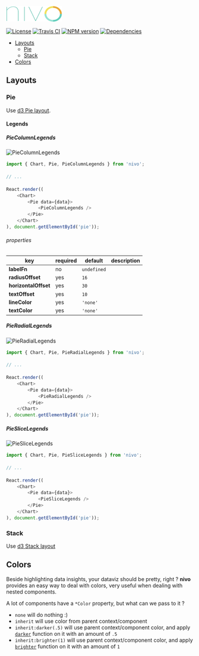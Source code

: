 <img alt="nivo" src="https://raw.githubusercontent.com/plouc/nivo/master/nivo.png" width="150" height="42" />

[![License][license-image]][license-url]
[![Travis CI][travis-image]][travis-url]
[![NPM version][npm-image]][npm-url]
[![Dependencies][gemnasium-image]][gemnasium-url]

- [Layouts](#layouts)
    - [Pie](#pie)
    - [Stack](#stack)
- [Colors](#colors)

## Layouts

### Pie

Use [d3 Pie layout](https://github.com/mbostock/d3/wiki/Pie-Layout).

#### Legends

##### PieColumnLegends

<img alt="PieColumnLegends" src="https://raw.githubusercontent.com/plouc/nivo/master/doc/nivo-pie-legends-column.png" width="80" height="80" />

```javascript
import { Chart, Pie, PieColumnLegends } from 'nivo';

// ...

React.render((
    <Chart>
        <Pie data={data}>
            <PieColumnLegends />
        </Pie>
    </Chart>
), document.getElementById('pie'));
```

###### properties

key                  | required | default     | description
---------------------|----------|-------------|----------------------------
**labelFn**          | no       | `undefined` |
**radiusOffset**     | yes      | `16`        |
**horizontalOffset** | yes      | `30`        |
**textOffset**       | yes      | `10`        |
**lineColor**        | yes      | `'none'`    |
**textColor**        | yes      | `'none'`    |



##### PieRadialLegends

<img alt="PieRadialLegends" src="https://raw.githubusercontent.com/plouc/nivo/master/doc/nivo-pie-legends-radial.png" width="80" height="80" />

```javascript
import { Chart, Pie, PieRadialLegends } from 'nivo';

// ...

React.render((
    <Chart>
        <Pie data={data}>
            <PieRadialLegends />
        </Pie>
    </Chart>
), document.getElementById('pie'));
```

##### PieSliceLegends

<img alt="PieSliceLegends" src="https://raw.githubusercontent.com/plouc/nivo/master/doc/nivo-pie-legends-slice.png" width="80" height="80" />

```javascript
import { Chart, Pie, PieSliceLegends } from 'nivo';

// ...

React.render((
    <Chart>
        <Pie data={data}>
            <PieSliceLegends />
        </Pie>
    </Chart>
), document.getElementById('pie'));
```

### Stack

Use [d3 Stack layout](https://github.com/mbostock/d3/wiki/Stack-Layout)

## Colors

Beside highlighting data insights, your dataviz should be pretty, right ?
**nivo** provides an easy way to deal with colors, very useful when dealing with nested components.

A lot of components have a `*Color` property, but what can we pass to it ?

- `none` will do nothing :)
- `inherit` will use color from parent context/component
- `inherit:darker(.5)` will use parent context/component color, and apply [`darker`](https://github.com/mbostock/d3/wiki/Colors#rgb_darker) function on it with an amount of `.5`
- `inherit:brighter(1)` will use parent context/component color, and apply [`brighter`](https://github.com/mbostock/d3/wiki/Colors#rgb_brighter) function on it with an amount of `1`

[license-image]: https://img.shields.io/github/license/plouc/nivo.svg?style=flat-square
[license-url]: https://github.com/plouc/nivo/blob/master/LICENSE.md
[npm-image]: https://img.shields.io/npm/v/nivo.svg?style=flat-square
[npm-url]: https://www.npmjs.com/package/nivo
[travis-image]: https://img.shields.io/travis/plouc/nivo.svg?style=flat-square
[travis-url]: https://travis-ci.org/plouc/nivo
[gemnasium-image]: https://img.shields.io/gemnasium/plouc/nivo.svg?style=flat-square
[gemnasium-url]: https://gemnasium.com/plouc/nivo
